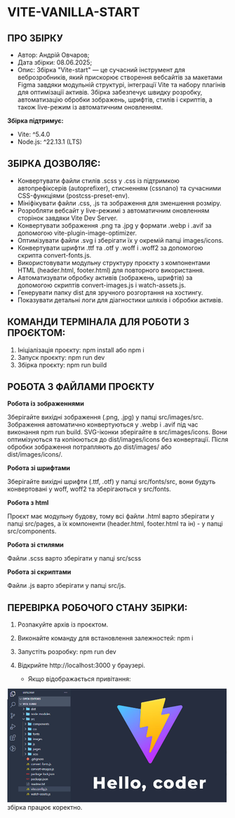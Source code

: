 # VITE-VANILLA-START

## ПРО ЗБІРКУ

- Автор: Андрій Овчаров;
- Дата збірки: 08.06.2025;
- Опис: Збірка "Vite-start" — це сучасний інструмент для веброзробників, який прискорює створення вебсайтів за макетами Figma завдяки модульній структурі, інтеграції Vite та набору плагінів для оптимізації активів. Збірка забезпечує швидку розробку, автоматизацію обробки зображень, шрифтів, стилів і скриптів, а також live-режим із автоматичним оновленням.

**Збірка підтримує:**

- Vite: ^5.4.0
- Node.js: ^22.13.1 (LTS)


## ЗБІРКА ДОЗВОЛЯЄ:

- Конвертувати файли стилів .scss у .css із підтримкою автопрефіксерів (autoprefixer), стисненням (cssnano) та сучасними CSS-функціями (postcss-preset-env).
- Мініфікувати файли .css, .js та зображення для зменшення розміру.
- Розробляти вебсайт у live-режимі з автоматичним оновленням сторінок завдяки Vite Dev Server.
- Конвертувати зображення .png та .jpg у формати .webp і .avif за допомогою vite-plugin-image-optimizer.
- Оптимізувати файли .svg і зберігати їх у окремій папці images/icons.
- Конвертувати шрифти .ttf та .otf у .woff і .woff2 за допомогою скрипта convert-fonts.js.
- Використовувати модульну структуру проєкту з компонентами HTML (header.html, footer.html) для повторного використання.
- Автоматизувати обробку активів (зображень, шрифтів) за допомогою скриптів convert-images.js і watch-assets.js.
- Генерувати папку dist для зручного розгортання на хостингу.
- Показувати детальні логи для діагностики шляхів і обробки активів.


## КОМАНДИ ТЕРМІНАЛА ДЛЯ РОБОТИ З ПРОЄКТОМ:

1. Ініціалізація проєкту: npm install або npm i
2. Запуск проєкту: npm run dev
3. Збірка проєкту: npm run build


## РОБОТА З ФАЙЛАМИ ПРОЄКТУ

 **Робота із зображеннями**

Зберігайте вихідні зображення (.png, .jpg) у папці src/images/src. Зображення автоматично конвертуються у .webp і .avif під час виконання npm run build. SVG-іконки зберігайте в src/images/icons. Вони оптимізуються та копіюються до dist/images/icons без конвертації. Після обробки зображення потрапляють до dist/images/ або dist/images/icons/.

 **Робота зі шрифтами**

Зберігайте вихідні шрифти (.ttf, .otf) у папці src/fonts/src, вони будуть конвертовані у woff, woff2 та зберігаються у src/fonts.

**Робота з html**

Проєкт має модульну будову, тому всі файли .html варто зберігати у папці src/pages, а їх компоненти (header.html, footer.html та ін) - у папці src/components.

**Робота зі стилями**

Файли .scss варто зберігати у папці src/scss

**Pобота зі скриптами**

Файли .js варто зберігати у папці src/js.


## ПЕРЕВІРКА РОБОЧОГО СТАНУ ЗБІРКИ:

1. Розпакуйте архів із проєктом.
2. Виконайте команду для встановлення залежностей: npm i
3. Запустіть розробку: npm run dev
4. Відкрийте http://localhost:3000 у браузері.

   + Якщо відображається привітання:
<img src="src/images/src/hello.jpg" style="width: 500px;" alt="hello img">
   збірка працює коректно.    

